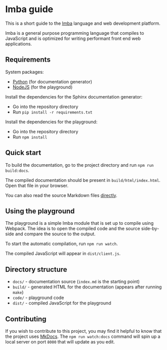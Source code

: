 # Imba guide

This is a short guide to the [Imba](http://imba.io/) language and web 
development platform.

Imba is a general purpose programming language that compiles to JavaScript and 
is optimized for writing performant front end web applications.

## Requirements

System packages:

- [Python](https://www.python.org/downloads/) (for documentation generator)
- [NodeJS](https://nodejs.org/en/) (for the playground)

Install the dependencies for the Sphinx documentation generator:

- Go into the repository directory
- Run `pip install -r requirements.txt`

Install the dependencies for the playground:

- Go into the repository directory
- Run `npm install`

## Quick start

To build the documentation, go to the project directory and run 
`npm run build:docs`.

The compiled documentation should be present in `build/html/index.html`. Open 
that file in your browser.

You can also read the source Markdown files [directly](docs/index.md).

## Using the playground

The playground is a simple Imba module that is set up to compile using Webpack.
The idea is to open the compiled code and the source side-by-side and compare
the source to the output.

To start the automatic compilation, run `npm run watch`.

The compiled JavaScript will appear in `dist/client.js`.

## Directory structure

- `docs/` - documentation source (`index.md` is the starting point)
- `build/` - generated HTML for the documentation (appears after running `make`)
- `code/` - playground code
- `dist/` - compiled JavaScript for the playground

## Contributing

If you wish to contribute to this project, you may find it helpful to know
that the project uses [MkDocs](https://www.mkdocs.org/). The 
`npm run watch:docs` command will spin up a local server on port `8000` that 
will update as you edit.
